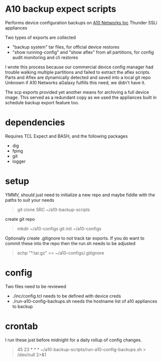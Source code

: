 # A10 backup expect scripts
Performs device configuration backups on [A10 Networks Inc](https://www.a10networks.com/) Thunder SSLi appliances

Two types of exports are collected
- "backup system" tar files, for official device restores
- "show running-config" and "show aflex" from all partitions, for config audit monitoring and cli restores

I wrote this process because our commercial device config manager had trouble walking multiple partitions and failed to extract the aflex scripts.
Parts and Aflex are dynamically detected and saved into a local git repo
Unknown if A10 Networks aGalaxy fulfills this need, we didn't have it.

The scp exports provided yet another means for archiving a full device image. This served as a redundant copy as we used the appliances built in schedule backup export feature too.


# dependencies

Requires TCL Expect and BASH, and the following packages
- dig
- fping
- git
- logger


# setup

YMMV, should just need to initialize a new repo and maybe fiddle with the paths to suit your needs

> git clone SRC ~/a10-backup-scripts

create git repo
> mkdir ~/a10-configs
> git init ~/a10-configs

Optionally create .gitignore to not track tar exports.
If you do want to commit these into the repo then the run.sh needs to be adjusted
> echp "*.tar.gz" >> ~/a10-configs/.gitignore


# config

Two files need to be reviewed
- ./inc/config.tcl needs to be defined with device creds
- ./run-a10-config-backups.sh needs the hostname list of a10 appliances to backup


# crontab

I run these just before midnight for a daily rollup of config changes.
> 45 23 * * * ~/a10-backup-scripts/run-a10-config-backups.sh  > /dev/null 2>&1

